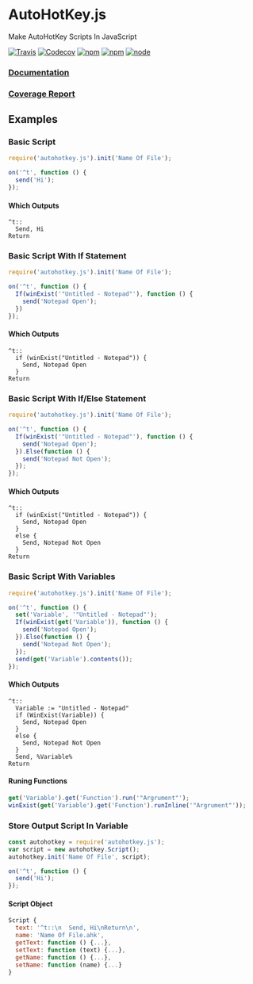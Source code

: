 # AutoHotKey.js
Make AutoHotKey Scripts In JavaScript

[![Travis](https://img.shields.io/travis/TheBrokenRail/AutoHotKey.js.svg?style=for-the-badge)](https://travis-ci.org/TheBrokenRail/AutoHotKey.js) [![Codecov](https://img.shields.io/codecov/c/github/TheBrokenRail/AutoHotKey.js.svg?style=for-the-badge)](https://codecov.io/gh/TheBrokenRail/AutoHotKey.js) [![npm](https://img.shields.io/npm/dt/autohotkey.js.svg?style=for-the-badge)](https://www.npmjs.com/package/autohotkey.js) [![npm](https://img.shields.io/npm/v/autohotkey.js.svg?style=for-the-badge)](https://www.npmjs.com/package/autohotkey.js) [![node](https://img.shields.io/node/v/autohotkey.js.svg?style=for-the-badge)](https://www.npmjs.com/package/autohotkey.js)
### [Documentation](https://TheBrokenRail.github.io/AutoHotKey.js/doc)
### [Coverage Report](https://TheBrokenRail.github.io/AutoHotKey.js/coverage/lcov-report/index.html)
## Examples

### Basic Script
```js
require('autohotkey.js').init('Name Of File');

on('^t', function () {
  send('Hi');
});
```

#### Which Outputs
```ahk
^t::
  Send, Hi
Return
```

### Basic Script With If Statement
```js
require('autohotkey.js').init('Name Of File');

on('^t', function () {
  If(winExist('"Untitled - Notepad"'), function () {
    send('Notepad Open');
  })
});
```

#### Which Outputs
```ahk
^t::
  if (winExist("Untitled - Notepad")) {
    Send, Notepad Open
  }
Return
```

### Basic Script With If/Else Statement
```js
require('autohotkey.js').init('Name Of File');

on('^t', function () {
  If(winExist('"Untitled - Notepad"'), function () {
    send('Notepad Open');
  }).Else(function () {
    send('Notepad Not Open');
  });
});
```

#### Which Outputs
```ahk
^t::
  if (winExist("Untitled - Notepad")) {
    Send, Notepad Open
  }
  else {
    Send, Notepad Not Open
  }
Return
```

### Basic Script With Variables
```js
require('autohotkey.js').init('Name Of File');

on('^t', function () {
  set('Variable', '"Untitled - Notepad"');
  If(winExist(get('Variable')), function () {
    send('Notepad Open');
  }).Else(function () {
    send('Notepad Not Open');
  });
  send(get('Variable').contents());
});
```

#### Which Outputs
```ahk
^t::
  Variable := "Untitled - Notepad"
  if (WinExist(Variable)) {
    Send, Notepad Open
  }
  else {
    Send, Notepad Not Open
  }
  Send, %Variable%
Return
```

#### Runing Functions

```js
get('Variable').get('Function').run('"Argrument"');
winExist(get('Variable').get('Function').runInline('"Argrument"'));
```

### Store Output Script In Variable
```js
const autohotkey = require('autohotkey.js');
var script = new autohotkey.Script();
autohotkey.init('Name Of File', script);

on('^t', function () {
  send('Hi');
});
```

#### Script Object
```js
Script {
  text: '^t::\n  Send, Hi\nReturn\n',
  name: 'Name Of File.ahk',
  getText: function () {...},
  setText: function (text) {...},
  getName: function () {...},
  setName: function (name) {...}
}
```
